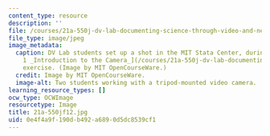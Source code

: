 ```yaml
---
content_type: resource
description: ''
file: /courses/21a-550j-dv-lab-documenting-science-through-video-and-new-media-fall-2012/0e4f4a9f190db492a6890d5dc8539cf1_21a-550jf12.jpg
file_type: image/jpeg
image_metadata:
  caption: DV Lab students set up a shot in the MIT Stata Center, during their [Lab
    1 _Introduction to the Camera_](/courses/21a-550j-dv-lab-documenting-science-through-video-and-new-media-fall-2012/pages/lecture-and-lab-videos)
    exercise. (Image by MIT OpenCourseWare.)
  credit: Image by MIT OpenCourseWare.
  image-alt: Two students working with a tripod-mounted video camera.
learning_resource_types: []
ocw_type: OCWImage
resourcetype: Image
title: 21a-550jf12.jpg
uid: 0e4f4a9f-190d-b492-a689-0d5dc8539cf1
---
```

